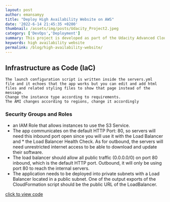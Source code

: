```yaml
---
layout: post
author: emansamyy
title: "Deploy High Availability Website on AWS"
date: '2022-6-14 21:45:35 +0200'
thumbnail: /assets/img/posts/Udacity_Project2.jpeg
category: ['DevOps','Deployment']
summary: This project is developed as part of the Udacity Advanced Cloud DevOps Nanodegree.
keywords: high availability website
permalink: /blog/high-availability-website/
---
```

## Infrastructure as Code (IaC)


    The launch configuration script is written inside the servers.yml
    file and it echoes that the app works but you can edit and add html
    files and related styling files to show that page instead of the message.
    Change the instance type according to requirements.
    The AMI changes according to regions, change it accordingly


### Security Groups and Roles


   - an IAM Role that allows instances to use the S3 Service.
   - The app communicates on the default HTTP Port: 80, so servers will need this inbound port open since you will use it with the Load Balancer and * the Load Balancer Health Check. As for outbound, the servers will need unrestricted internet access to be able to download and update their software.
   - The load balancer should allow all public traffic (0.0.0.0/0) on port 80 inbound, which is the default HTTP port. Outbound, it will only be using port 80 to reach the internal servers.
   - The application needs to be deployed into private subnets with a Load Balancer located in a public subnet. One of the output exports of the CloudFormation script should be the public URL of the LoadBalancer.





[click to view code](https://github.com/emansamyy/Deploy-a-High-Availability-Website)